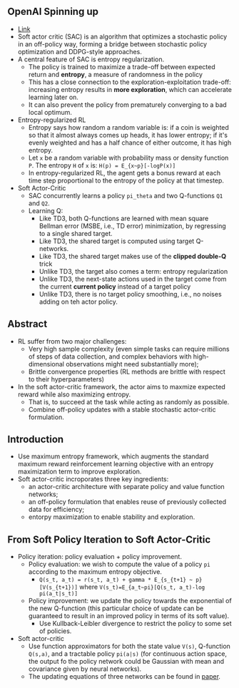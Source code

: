 ## OpenAI Spinning up
* [Link](https://spinningup.openai.com/en/latest/algorithms/sac.html)
* Soft actor critic (SAC) is an algorithm that optimizes a stochastic policy in an off-policy way, forming a bridge between stochastic policy optimization and DDPG-style approaches.
* A central feature of SAC is entropy regularization. 
  * The policy is trained to maximize a trade-off between expected return and **entropy**, a measure of randomness in the policy 
  * This has a close connection to the exploration-exploitation trade-off: increasing entropy results in **more exploration**, which can accelerate learning later on.
  * It can also prevent the policy from prematurely converging to a bad local optimum. 
* Entropy-regularized RL
  * Entropy says how random a random variable is: if a coin is weighted so that it almost always comes up heads, it has lower entropy; if it's evenly weighted and has a half chance of either outcome, it has high entropy.
  * Let ``x`` be a random variable with probability mass or density function ``P``. The entropy ``H`` of ``x`` is: ``H(p) = E_{x~p}[-logP(x)]``
  * In entropy-regularized RL, the agent gets a bonus reward at each time step proportional to the entropy of the policy at that timestep.  
* Soft Actor-Critic
  * SAC concurrently learns a policy ``pi_theta`` and two Q-functions ``Q1`` and ``Q2``.
  * Learning Q:
    * Like TD3, both Q-functions are learned with mean square Bellman error (MSBE, i.e., TD error) minimization, by regressing to a single shared target.
    * Like TD3, the shared target is computed using target Q-networks.
    * Like TD3, the shared target makes use of the **clipped double-Q** trick
    * Unlike TD3, the target also comes a term: entropy regularization
    * Unlike TD3, the next-state actions used in the target come from the current **current policy** instead of a target policy
    * Unlike TD3, there is no target policy smoothing, i.e., no noises adding on teh actor policy. 

## Abstract
* RL suffer from two major challenges: 
  * Very high sample complexity (even simple tasks can require millions of steps of data collection, and complex behaviors with high-dimensional observations might need substantially more);
  * Brittle convergence properties (RL methods are brittle with respect to their hyperparameters)
* In the soft actor-critic framework, the actor aims to maxmize expected reward while also maximizing entropy. 
  * That is, to succeed at the task while acting as randomly as possible. 
  * Combine off-policy updates with a stable stochastic actor-critic formulation. 

## Introduction
* Use maximum entropy framework, which augments the standard maximum reward reinforcement learning objective with an entropy maximization term to improve exploration.
* Soft actor-critic incroporates three key ingredients: 
  * an actor-critic architecture with separate policy and value function networks;
  * an off-policy formulation that enables reuse of previously collected data for efficiency;
  * entorpy maximization to enable stability and exploration. 

## From Soft Policy Iteration to Soft Actor-Critic
* Policy iteration: policy evaluation + policy improvement.
  * Policy evaluation: we wish to compute the value of a policy ``pi`` according to the maximum entropy objective. 
    * ``Q(s_t, a_t) = r(s_t, a_t) + gamma * E_{s_{t+1} ~ p}[V(s_{t+1})]`` where ``V(s_t)=E_{a_t~pi}[Q(s_t, a_t)-log pi(a_t|s_t)]``
  * Policy improvement: we update the policy towards the exponential of the new Q-function (this particular choice of update can be guaranteed to result in an improved policy in terms of its soft value).
    * Use Kullback-Leibler divergence to restrict the policy to some set of policies. 
* Soft actor-critic
  * Use function approximators for both the state value ``V(s)``, Q-function ``Q(s,a)``, and a tractable policy ``pi(a|s)`` (for continuous action space, the output fo the policy network could be Gaussian with mean and covariance given by neural networks).
  * The updating equations of three networks can be found in [paper](http://proceedings.mlr.press/v80/haarnoja18b). 

         
